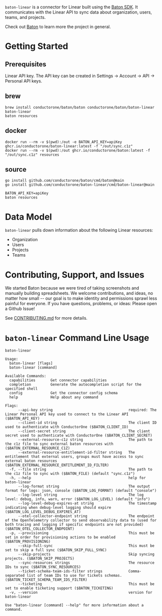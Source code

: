 `baton-linear` is a connector for Linear built using the [Baton SDK](https://github.com/conductorone/baton-sdk). It communicates with the Linear API to sync data about organization, users, teams, and projects.

Check out [Baton](https://github.com/conductorone/baton) to learn more the project in general.

# Getting Started

## Prerequisites

Linear API key. 
The API key can be created in Settings -> Account -> API -> Personal API keys. 

## brew

```
brew install conductorone/baton/baton conductorone/baton/baton-linear
baton-linear
baton resources
```

## docker

```
docker run --rm -v $(pwd):/out -e BATON_API_KEY=apiKey ghcr.io/conductorone/baton-linear:latest -f "/out/sync.c1z"
docker run --rm -v $(pwd):/out ghcr.io/conductorone/baton:latest -f "/out/sync.c1z" resources
```

## source

```
go install github.com/conductorone/baton/cmd/baton@main
go install github.com/conductorone/baton-linear/cmd/baton-linear@main

BATON_API_KEY=apiKey
baton resources
```

# Data Model

`baton-linear` pulls down information about the following Linear resources:
- Organization
- Users
- Projects
- Teams

# Contributing, Support, and Issues

We started Baton because we were tired of taking screenshots and manually building spreadsheets. We welcome contributions, and ideas, no matter how small -- our goal is to make identity and permissions sprawl less painful for everyone. If you have questions, problems, or ideas: Please open a Github Issue!

See [CONTRIBUTING.md](https://github.com/ConductorOne/baton/blob/main/CONTRIBUTING.md) for more details.

# `baton-linear` Command Line Usage

```
baton-linear

Usage:
  baton-linear [flags]
  baton-linear [command]

Available Commands:
  capabilities       Get connector capabilities
  completion         Generate the autocompletion script for the specified shell
  config             Get the connector config schema
  help               Help about any command

Flags:
      --api-key string                                   required: The Linear Personal API key used to connect to the Linear API ($BATON_API_KEY)
      --client-id string                                 The client ID used to authenticate with ConductorOne ($BATON_CLIENT_ID)
      --client-secret string                             The client secret used to authenticate with ConductorOne ($BATON_CLIENT_SECRET)
      --external-resource-c1z string                     The path to the c1z file to sync external baton resources with ($BATON_EXTERNAL_RESOURCE_C1Z)
      --external-resource-entitlement-id-filter string   The entitlement that external users, groups must have access to sync external baton resources ($BATON_EXTERNAL_RESOURCE_ENTITLEMENT_ID_FILTER)
  -f, --file string                                      The path to the c1z file to sync with ($BATON_FILE) (default "sync.c1z")
  -h, --help                                             help for baton-linear
      --log-format string                                The output format for logs: json, console ($BATON_LOG_FORMAT) (default "console")
      --log-level string                                 The log level: debug, info, warn, error ($BATON_LOG_LEVEL) (default "info")
      --log-level-debug-expires-at string                The timestamp indicating when debug-level logging should expire ($BATON_LOG_LEVEL_DEBUG_EXPIRES_AT)
      --otel-collector-endpoint string                   The endpoint of the OpenTelemetry collector to send observability data to (used for both tracing and logging if specific endpoints are not provided) ($BATON_OTEL_COLLECTOR_ENDPOINT)
  -p, --provisioning                                     This must be set in order for provisioning actions to be enabled ($BATON_PROVISIONING)
      --skip-full-sync                                   This must be set to skip a full sync ($BATON_SKIP_FULL_SYNC)
      --skip-projects                                    Skip syncing projects. ($BATON_SKIP_PROJECTS)
      --sync-resources strings                           The resource IDs to sync ($BATON_SYNC_RESOURCES)
      --ticket-schema-team-ids-filter strings            Comma-separated list of team IDs to use for tickets schemas. ($BATON_TICKET_SCHEMA_TEAM_IDS_FILTER)
      --ticketing                                        This must be set to enable ticketing support ($BATON_TICKETING)
  -v, --version                                          version for baton-linear

Use "baton-linear [command] --help" for more information about a command.

```

